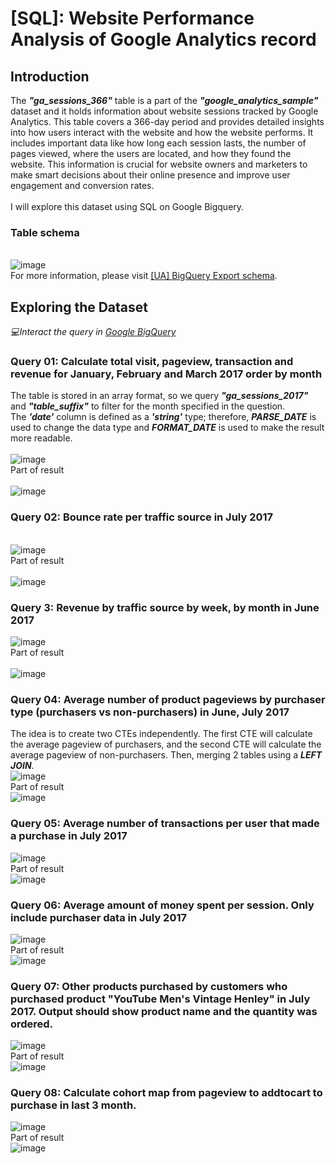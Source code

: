# [SQL]: Website Performance Analysis of Google Analytics record
## **Introduction**
The ***"ga_sessions_366"*** table is a part of the ***"google_analytics_sample"*** dataset and it holds information about website sessions tracked by Google Analytics. This table covers a 366-day period and provides detailed insights into how users interact with the website and how the website performs. It includes important data like how long each session lasts, the number of pages viewed, where the users are located, and how they found the website. This information is crucial for website owners and marketers to make smart decisions about their online presence and improve user engagement and conversion rates.
<br>
<br> I will explore this dataset using SQL on Google Bigquery.
### **Table schema**
<br> ![image](https://github.com/honganh218/Explore-Ecommerce-Dataset/assets/133098903/522fefc3-3ced-4b19-8f7e-df013cd7eb08)
<br> For more information, please visit [[UA] BigQuery Export schema](https://support.google.com/analytics/answer/3437719?hl=en).

## **Exploring the Dataset**
*:computer:Interact the query in [Google BigQuery](https://console.cloud.google.com/bigquery?sq=396200401896:ebb63e6123b645aa9d8c2c0f232cdf30)*
### **Query 01: Calculate total visit, pageview, transaction and revenue for January, February and March 2017 order by month**
The table is stored in an array format, so we query ***"ga_sessions_2017"*** and ***"table_suffix"*** to filter for the month specified in the question.
<br> The ***'date'*** column is defined as a ***'string'*** type; therefore, ***PARSE_DATE*** is used to change the data type and ***FORMAT_DATE*** is used to make the result more readable.
<br>
<br> ![image](https://github.com/honganh218/Explore-Ecommerce-Dataset/assets/133098903/dcb3c4d7-f4df-4c7c-a707-498722880075)
<br> Part of result
<br>
<br> ![image](https://github.com/honganh218/Explore-Ecommerce-Dataset/assets/133098903/70bd34e4-dd68-4024-9762-eee9a5012ef0)
### **Query 02: Bounce rate per traffic source in July 2017**
<br> ![image](https://github.com/honganh218/Explore-Ecommerce-Dataset/assets/133098903/21b59581-eecd-498f-9343-fa811c4dc768)
<br> Part of result
<br>
<br> ![image](https://github.com/honganh218/Explore-Ecommerce-Dataset/assets/133098903/ec2cf0a7-894a-4c9d-8521-ef0fd07b2077)
### **Query 3: Revenue by traffic source by week, by month in June 2017**
![image](https://github.com/honganh218/Explore-Ecommerce-Dataset/assets/133098903/33a428a4-3aaa-4a68-baa5-cd436fab0316)
<br> Part of result
<br>
<br>![image](https://github.com/honganh218/Explore-Ecommerce-Dataset/assets/133098903/78c07ed0-8fe0-42a1-8932-aef0bcbba9a0)
### **Query 04: Average number of product pageviews by purchaser type (purchasers vs non-purchasers) in June, July 2017**
The idea is to create two CTEs independently. The first CTE will calculate the average pageview of purchasers, and the second CTE will calculate the average pageview of non-purchasers. Then, merging 2 tables using a ***LEFT JOIN***.
<br>![image](https://github.com/honganh218/Explore-Ecommerce-Dataset/assets/133098903/cb7c5d66-a8d3-410f-959c-d030def7a223)
<br> Part of result
<br> ![image](https://github.com/honganh218/Explore-Ecommerce-Dataset/assets/133098903/a8921bce-9c8f-4215-bf93-0a15bc1a617e)
### **Query 05: Average number of transactions per user that made a purchase in July 2017**
![image](https://github.com/honganh218/Explore-Ecommerce-Dataset/assets/133098903/a42acea6-0a2c-4c27-b75a-dc084633bdfe)
<br> Part of result
<br> ![image](https://github.com/honganh218/Explore-Ecommerce-Dataset/assets/133098903/a0031046-c850-4d5a-bddb-1a7e12cadf16)
### **Query 06: Average amount of money spent per session. Only include purchaser data in July 2017**
![image](https://github.com/honganh218/Explore-Ecommerce-Dataset/assets/133098903/ef8be654-df2b-4474-85ae-68feb5fe0456)
<br> Part of result
<br> ![image](https://github.com/honganh218/Explore-Ecommerce-Dataset/assets/133098903/40d9f789-3379-471e-98a5-dd06ed06a8ea)
### **Query 07: Other products purchased by customers who purchased product "YouTube Men's Vintage Henley" in July 2017. Output should show product name and the quantity was ordered.**
![image](https://github.com/honganh218/Explore-Ecommerce-Dataset/assets/133098903/f44d0a42-34aa-4845-a389-69e998c96556)
<br> Part of result
<br> ![image](https://github.com/honganh218/Explore-Ecommerce-Dataset/assets/133098903/3ac3c475-1107-4d04-957b-b86829bcbb29)
### **Query 08: Calculate cohort map from pageview to addtocart to purchase in last 3 month.**
![image](https://github.com/honganh218/Explore-Ecommerce-Dataset/assets/133098903/6bc7d626-3f3d-406c-b413-71adfb13a0dc)
<br> Part of result
<br> ![image](https://github.com/honganh218/Explore-Ecommerce-Dataset/assets/133098903/4e23f338-8801-43c9-b743-a4af84407348)


